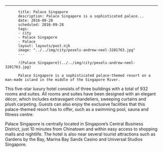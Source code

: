 ---
          title: Palace Singapore
          description: Palace Singapore is a sophisticated palace...
          date: 2016-09-28
          scheduled: 2016-09-28
          tags:
          - city
          - Palace Singapore
          - Palace
          layout: layouts/post.njk
          image: "../../img/city/pexels-andrew-neel-3201763.jpg"
          ---
          
          ![Palace Singapore](../../img/city/pexels-andrew-neel-3201763.jpg)
          
          Palace Singapore is a sophisticated palace-themed resort on a man-made island in the middle of the Singapore River.



This five-star luxury hotel consists of three buildings with a total of 932 rooms and suites. All rooms and suites have been designed with an elegant décor, which includes extravagant chandeliers, sweeping curtains and plush carpeting. Guests can also enjoy the exclusive facilities that this palace-themed resort has to offer, such as a swimming pool, sauna and fitness centre.



Palace Singapore is centrally located in Singapore’s Central Business District, just 10 minutes from Chinatown and within easy access to shopping malls and nightlife. The hotel is also near several tourist attractions such as Gardens by the Bay, Marina Bay Sands Casino and Universal Studios Singapore.